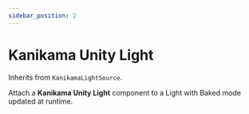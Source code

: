 ```yaml
---
sidebar_position: 2
---
```


# Kanikama Unity Light

Inherits from `KanikamaLightSource`.

Attach a **Kanikama Unity Light** component to a Light with Baked mode updated at runtime.

